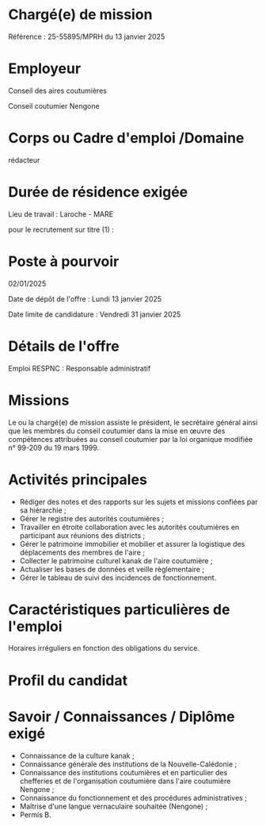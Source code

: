 # Chargé(e) de mission

Référence : 25-55895/MPRH du 13 janvier 2025

# Employeur

Conseil des aires coutumières

Conseil coutumier Nengone

# Corps ou Cadre d'emploi /Domaine

rédacteur

# Durée de résidence exigée

Lieu de travail : Laroche - MARE

pour le recrutement sur titre (1) :

# Poste à pourvoir

02/01/2025

Date de dépôt de l'offre : Lundi 13 janvier 2025

Date limite de candidature : Vendredi 31 janvier 2025

# Détails de l'offre

Emploi RESPNC : Responsable administratif

# Missions

Le ou la chargé(e) de mission assiste le président, le secrétaire général ainsi que les membres du conseil coutumier dans la mise en œuvre des compétences attribuées au conseil coutumier par la loi organique modifiée n° 99-209 du 19 mars 1999.

# Activités principales

- Rédiger des notes et des rapports sur les sujets et missions confiées par sa hiérarchie ;
- Gérer le registre des autorités coutumières ;
- Travailler en étroite collaboration avec les autorités coutumières en participant aux réunions des districts ;
- Gérer le patrimoine immobilier et mobilier et assurer la logistique des déplacements des membres de l'aire ;
- Collecter le patrimoine culturel kanak de l'aire coutumière ;
- Actualiser les bases de données et veille règlementaire ;
- Gérer le tableau de suivi des incidences de fonctionnement.

# Caractéristiques particulières de l'emploi

Horaires irréguliers en fonction des obligations du service.

# Profil du candidat

# Savoir / Connaissances / Diplôme exigé

- Connaissance de la culture kanak ;
- Connaissance générale des institutions de la Nouvelle-Calédonie ;
- Connaissance des institutions coutumières et en particulier des chefferies et de l'organisation coutumière dans l'aire coutumière Nengone ;
- Connaissance du fonctionnement et des procédures administratives ;
- Maîtrise d'une langue vernaculaire souhaitée (Nengone) ;
- Permis B.